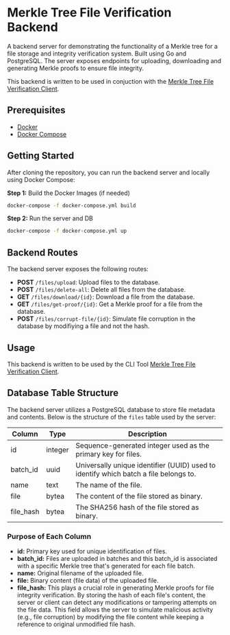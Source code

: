 # Merkle Tree File Verification Backend

A backend server for demonstrating the functionality of a Merkle tree for a file storage and integrity verification system. Built using Go and PostgreSQL. The server exposes endpoints for uploading, downloading and generating Merkle proofs to ensure file integrity.

This backend is written to be used in conjuction with the [Merkle Tree File Verification Client](https://gitlab.com/CaelRowley/merkle-tree-file-verification-client).

## Prerequisites

- [Docker](https://docs.docker.com/desktop/)
- [Docker Compose](https://docs.docker.com/compose/install/)

## Getting Started

After cloning the repository, you can run the backend server and locally using Docker Compose:

**Step 1:** Build the Docker Images (if needed)

```bash
docker-compose -f docker-compose.yml build
```

**Step 2:** Run the server and DB

```bash
docker-compose -f docker-compose.yml up
```

## Backend Routes

The backend server exposes the following routes:

- **POST** `/files/upload`: Upload files to the database.
- **POST** `/files/delete-all`: Delete all files from the database.
- **GET** `/files/download/{id}`: Download a file from the database.
- **GET** `/files/get-proof/{id}`: Get a Merkle proof for a file from the database.
- **POST** `/files/corrupt-file/{id}`: Simulate file corruption in the database by modifiying a file and not the hash.

## Usage

This backend is written to be used by the CLI Tool [Merkle Tree File Verification Client](https://gitlab.com/CaelRowley/merkle-tree-file-verification-client).

## Database Table Structure

The backend server utilizes a PostgreSQL database to store file metadata and contents. Below is the structure of the `files` table used by the server:

| Column     | Type      | Description                                                                             |
|------------|-----------|-----------------------------------------------------------------------------------------|
| id         | integer   | Sequence-generated integer used as the primary key for files.                           |
| batch_id   | uuid      | Universally unique identifier (UUID) used to identify which batch a file belongs to.    |
| name       | text      | The name of the file.                                                                   |
| file       | bytea     | The content of the file stored as binary.                                               |
| file_hash  | bytea     | The SHA256 hash of the file stored as binary.                                                  |

### Purpose of Each Column

- **id:** Primary key used for unique identification of files.
- **batch_id:** Files are uploaded in batches and this batch_id is associated with a specific Merkle tree that's generated for each file batch.
- **name:** Original filename of the uploaded file.
- **file:** Binary content (file data) of the uploaded file.
- **file_hash:** This plays a crucial role in generating Merkle proofs for file integrity verification. By storing the hash of each file's content, the server or client can detect any modifications or tampering attempts on the file data. This field allows the server to simulate malicious activity (e.g., file corruption) by modifying the file content while keeping a reference to original unmodified file hash.

